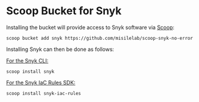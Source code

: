 # Scoop Bucket for Snyk

Installing the bucket will provide access to Snyk software via [Scoop](https://scoop.sh):

```console
scoop bucket add snyk https://github.com/misilelab/scoop-snyk-no-error
```

Installing Snyk can then be done as follows:

[For the Snyk CLI:](https://github.com/snyk/snyk)
```console
scoop install snyk
```

[For the Snyk IaC Rules SDK:](https://github.com/snyk/snyk-iac-rules)

```console
scoop install snyk-iac-rules
```
